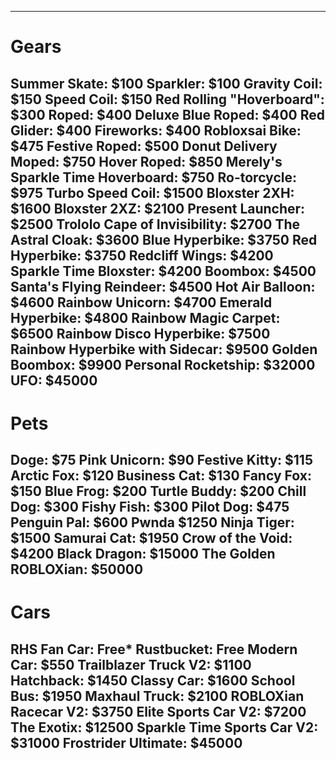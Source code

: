 -------------------------
# Gears
Summer Skate: $100
Sparkler: $100
Gravity Coil: $150
Speed Coil: $150
Red Rolling "Hoverboard": $300
Roped: $400
Deluxe Blue Roped: $400
Red Glider: $400
Fireworks: $400
Robloxsai Bike: $475
Festive Roped: $500
Donut Delivery Moped: $750
Hover Roped: $850
Merely's Sparkle Time Hoverboard: $750
Ro-torcycle: $975
Turbo Speed Coil: $1500
Bloxster 2XH: $1600
Bloxster 2XZ: $2100
Present Launcher: $2500
Trololo Cape of Invisibility: $2700
The Astral Cloak: $3600
Blue Hyperbike: $3750
Red Hyperbike: $3750
Redcliff Wings: $4200
Sparkle Time Bloxster: $4200
Boombox: $4500
Santa's Flying Reindeer: $4500
Hot Air Balloon: $4600
Rainbow Unicorn: $4700
Emerald Hyperbike: $4800
Rainbow Magic Carpet: $6500
Rainbow Disco Hyperbike: $7500
Rainbow Hyperbike with Sidecar: $9500
Golden Boombox: $9900
Personal Rocketship: $32000
UFO: $45000
-------------------------
# Pets
Doge: $75
Pink Unicorn: $90
Festive Kitty: $115
Arctic Fox: $120
Business Cat: $130
Fancy Fox: $150
Blue Frog: $200
Turtle Buddy: $200
Chill Dog: $300
Fishy Fish: $300
Pilot Dog: $475
Penguin Pal: $600
Pwnda $1250
Ninja Tiger: $1500
Samurai Cat: $1950
Crow of the Void: $4200
Black Dragon: $15000
The Golden ROBLOXian: $50000
-------------------------
# Cars
RHS Fan Car: Free*
Rustbucket: Free
Modern Car: $550
Trailblazer Truck V2: $1100
Hatchback: $1450
Classy Car: $1600
School Bus: $1950
Maxhaul Truck: $2100
ROBLOXian Racecar V2: $3750
Elite Sports Car V2: $7200
The Exotix: $12500
Sparkle Time Sports Car V2: $31000
Frostrider Ultimate: $45000
-------------------------
